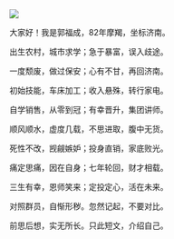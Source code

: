 <img src="https://wg.isdot.net/api/un/img?key=user-upload/12123352/f54140b5ccc35dc1.jpg">

大家好！我是郭福成，82年摩羯，坐标济南。

出生农村，城市求学；急于暴富，误入歧途。

一度颓废，做过保安；心有不甘，再回济南。

初始技能，车床加工；收入悬殊，转行家电。

自学销售，从零到冠；有幸晋升，集团讲师。

顺风顺水，虚度几载，不思进取，腹中无货。

死性不改，觊觎嫉妒；投身直销，家底败光。

痛定思痛，因在自身；七年轮回，财才相载。

三生有幸，恩师笑来；定投定心，活在未来。

对照群员，自惭形秽。忽然记起，不要对比。

前思后想，实无所长。只此短文，介绍自己。